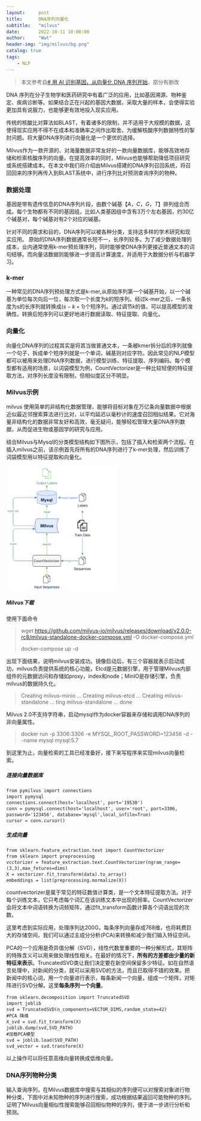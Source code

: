 ```yaml
---
layout:     post
title:      DNA序列向量化
subtitle:   "milvus"
date:       2022-10-11 10:00:00
author:     "Wwt"
header-img: "img/milvus/bg.png"
catalog: true
tags:   
    - NLP
---
```


> 本文参考自[# 用 AI 识别基因，从向量化 DNA 序列开始](https://zhuanlan.zhihu.com/p/401325597)，部分有删改

DNA 序列在分子生物学和医药研究中有着广泛的应用，比如基因溯源、物种鉴定、疾病诊断等。如果结合正在兴起的基因大数据，采取大量的样本，会使得实验更加具有说服力，也能够更有效地投入现实应用。

传统的核酸比对算法如BLAST，有着诸多的限制，并不适用于大规模的数据，这使得现实应用不得不在成本和准确率之间作出取舍。为缓解核酸序列数据特性的掣肘问题。将大量DNA序列进行向量化是一个更优的选择。

Milvus作为一款开源的、对海量数据非常友好的一款向量数据库，能够高效地存储和检索核酸序列的向量。在提高效率的同时，Milvus也能够帮助降低项目研究或系统搭建成本。在本文中我们将介绍由Milvus搭建的DNA序列召回系统，将召回回来的序列再传入到BLAST系统中，进行序列比对预测查询序列的物种。

### 数据处理

基因是带有遗传信息的DNA序列片段，由数个碱基$【A，C，G，T】$排列组合而成。每个生物都有不同的基因组，比如人类基因组中含有3万个左右基因，约30亿个碱基对，每个碱基对有2个对应的碱基。

针对不同的需求和目的，DNA序列可以被各种分类，支持这多样的学术研究和现实应用。 原始的DNA序列数据通常长短不一，长序列较多。为了减少数据处理的成本，业内通常使用k-mer预处理序列，同时能够使DNA序列更接近普通文本的词句结够。而向量话数据则能够进一步提高计算速度，并适用于大数据分析与机器学习。

### k-mer

一种常见的DNA序列预处理方式是k-mer,从原始序列第一个碱基开始，以一个碱基为单位每次向后一位，每次取一个长度为$k$的短序列。经过k-mer之后，一条长度为s的长序列就转换成$(s-k+1)$个短序列。通过调节$k$的值，可以提高模型的准确性。转换后短序列可以更好地进行数据读取、特征提取、向量化。

### 向量化

向量化DNA序列的过程其实是将其当做普通文本，一条被kmer拆分后的序列就像一个句子，拆成单个短序列就是一个单词，碱基则对应字符。因此常见的NLP模型都可以被用来处理DNA序列数据，进行模型训练、特征提取、序列编码。每个模型都有适用的场景，以词袋模型为例，CountVectorizer是一种比较轻便的特征提取方法，对序列长度没有限制，但相似度区分不明显。

### Milvus示例

milvus 使用简单的非结构化数据管理，能够将目标对象在万亿条向量数据中根据近似最近邻搜索算法进行比对，以平均延迟以毫秒计的速度召回相似结果。它对海量非结构化的数据非常友好和高效，毫无疑问，能够轻松管理大量DNA序列数据，从而促进生物或基因学的研究与应用。

结合Milvus与Mysql的分类模型结构如下图所示，包括了插入和检索两个流程。在插入milvus之前，该示例首先将所有的DNA序列进行了k-mer处理，然后训练了词袋模型用以特征提取和向量化。

<img title="" src="img/milvus/1.png" alt="1.png" width="297" data-align="center">

##### Milvus下载

使用下面命令

> wget https://github.com/milvus-io/milvus/releases/download/v2.0.0-rc8/milvus-standalone-docker-compose.yml -O docker-compose.yml
> 
> docker-compose up -d

出现下面结果，说明milvus安装成功。镜像启动后，有三个容器就表示启动成功，milvus负责提供系统的核心功能，Etcd是元数据引擎，用于管理Milvus内部组件的元数据访问和存储如proxy，index和node；MinIO是存储引擎，负责milvus的数据持久化。

> Creating milvus-minio ... 
> Creating milvus-etcd  ... 
> Creating milvus-standalone ... 
> ting milvus-standalone ... done

Milvus 2.0不支持字符串，启动mysql作为docker容器来存储和调用DNA序列的非向量属性。

> docker run -p 3306:3306 -e MYSQL_ROOT_PASSWORD=123456 -d --name mysql mysql:5.7

到这里为止，向量检索的工具已经准备好，接下来写程序来实现milvus向量检索。

##### 连接向量数据库

```
from pymilvus import connections
import pymysql
connections.connect(host='localhost', port='19530')
conn = pymysql.connect(host='localhost', user='root', port=3306, password='123456', database='mysql',local_infile=True)
cursor = conn.cursor()
```

##### 生成向量

```
from sklearn.feature_extraction.text import CountVectorizer
from sklearn import preprocessing
vcctorizer = feature_extraction.text.CountVectorizer(ngram_range=(3,3),max_fetures=dims)
X = vectorizer.fit_transform(data).to_array()
embeddings = list(preprocessing.mormalize(X))
```

countvectorizer是属于常见的特征数值计算类，是一个文本特征提取方法。对于每个训练文本，它只考虑每个词汇在该训练文本中出现的频率。CountVectorizer会将文本中词语转换为词频矩阵，通过fit_transform函数计算各个词语出现的次数。

这里考虑到实际应用，处理序列达200G，每条序列向量存成768维，也将耗费巨大的存储空间，我们可以通过主成分分析(PCA)来转换和减少我们输入特征空间。

PCA的一个应用是奇异值分解（SVD），线性代数里重要的一种分解形式，其矩阵的特殊含义可以用来做处理线性相关。在最好的情况下，**所有的方差都由少量的新特征来表示**。TruncatedSVD类让我们决定要在新空间保留多少特征。如在自然语言处理中，对新闻的分类，就可以采用SVD的方法，而且已取得不错的效果。把新闻中的核心词，用一个向量进行表示，每条新闻一个向量，组成一个矩阵，对矩阵进行SVD分解。这里**每条序列一个向量**。

```
from sklearn.decomposition import TruncatedSVD
import joblib
svd = TruncatedSVD(n_components=VECTOR_DIMS,random_state=42)
#PCA 降维
X_svd = svd.fit_transform(X)
joblib.dump(svd,SVD_PATH)
#加载PCA模型
svd = joblib.load(SVD_PATH)
svd_vector = svd.transform(X)
```

以上操作可以将任意高维向量转换成低维向量。

### DNA序列物种分类

输入查询序列，在Milvus数据库中搜索与其相似的序列便可以对搜索对象进行物种分类，下图中对未知物种的序列进行搜索，成功根据结果返回可能物种的序列。证明了Milvus向量相似性搜索能够召回相似物种的序列，便于进一步进行分析和预测。
